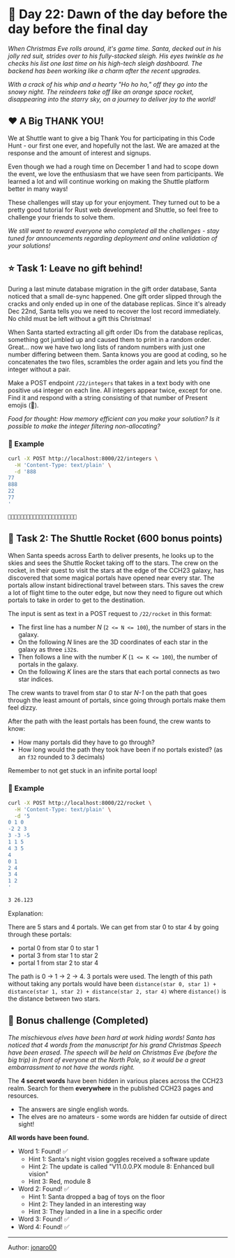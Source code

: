 # 🎄 Day 22: Dawn of the day before the day before the final day

*When Christmas Eve rolls around, it's game time. Santa, decked out in his jolly red suit, strides over to his fully-stacked sleigh. His eyes twinkle as he checks his list one last time on his high-tech sleigh dashboard. The backend has been working like a charm after the recent upgrades.*

*With a crack of his whip and a hearty "Ho ho ho," off they go into the snowy night. The reindeers take off like an orange space rocket, disappearing into the starry sky, on a journey to deliver joy to the world!*

## ❤️ A Big THANK YOU!

We at Shuttle want to give a big Thank You for participating in this Code Hunt - our first one ever, and hopefully not the last.
We are amazed at the response and the amount of interest and signups.

Even though we had a rough time on December 1 and had to scope down the event, we love the enthusiasm that we have seen from participants.
We learned a lot and will continue working on making the Shuttle platform better in many ways!

These challenges will stay up for your enjoyment. They turned out to be a pretty good tutorial for Rust web development and Shuttle, so feel free to challenge your friends to solve them.

*We still want to reward everyone who completed all the challenges - stay tuned for announcements regarding deployment and online validation of your solutions!*

## ⭐ Task 1: Leave no gift behind!

During a last minute database migration in the gift order database, Santa noticed that a small de-sync happened.
One gift order slipped through the cracks and only ended up in one of the database replicas.
Since it's already Dec 22nd, Santa tells you we need to recover the lost record immediately.
No child must be left without a gift this Christmas!

When Santa started extracting all gift order IDs from the database replicas, something got jumbled up and caused them to print in a random order.
Great... now we have two long lists of random numbers with just one number differing between them. Santa knows you are good at coding, so he concatenates the two files, scrambles the order again and lets you find the integer without a pair.

Make a POST endpoint `/22/integers` that takes in a text body with one positive `u64` integer on each line.
All integers appear twice, except for one. Find it and respond with a string consisting of that number of Present emojis (🎁).

*Food for thought: How memory efficient can you make your solution? Is it possible to make the integer filtering non-allocating?*

### 💠 Example

```bash
curl -X POST http://localhost:8000/22/integers \
  -H 'Content-Type: text/plain' \
  -d '888
77
888
22
77
'

🎁🎁🎁🎁🎁🎁🎁🎁🎁🎁🎁🎁🎁🎁🎁🎁🎁🎁🎁🎁🎁🎁
```

## 🎁 Task 2: The Shuttle Rocket (600 bonus points)

When Santa speeds across Earth to deliver presents, he looks up to the skies and sees the Shuttle Rocket taking off to the stars.
The crew on the rocket, in their quest to visit the stars at the edge of the CCH23 galaxy, has discovered that some magical portals have opened near every star.
The portals allow instant bidirectional travel between stars.
This saves the crew a lot of flight time to the outer edge, but now they need to figure out which portals to take in order to get to the destination.

The input is sent as text in a POST request to `/22/rocket` in this format:

- The first line has a number *N* (`2 <= N <= 100`), the number of stars in the galaxy.
- On the following *N* lines are the 3D coordinates of each star in the galaxy as three `i32`s.
- Then follows a line with the number *K* (`1 <= K <= 100`), the number of portals in the galaxy.
- On the following *K* lines are the stars that each portal connects as two star indices.

The crew wants to travel from star *0* to star *N-1* on the path that goes through the least amount of portals, since going through portals make them feel dizzy.

After the path with the least portals has been found, the crew wants to know:

- How many portals did they have to go through?
- How long would the path they took have been if no portals existed? (as an `f32` rounded to 3 decimals)

Remember to not get stuck in an infinite portal loop!

### 💠 Example

```bash
curl -X POST http://localhost:8000/22/rocket \
  -H 'Content-Type: text/plain' \
  -d '5
0 1 0
-2 2 3
3 -3 -5
1 1 5
4 3 5
4
0 1
2 4
3 4
1 2
'

3 26.123
```

Explanation:

There are 5 stars and 4 portals.
We can get from star 0 to star 4 by going through these portals:

- portal 0 from star 0 to star 1
- portal 3 from star 1 to star 2
- portal 1 from star 2 to star 4

The path is 0 -> 1 -> 2 -> 4. 3 portals were used.
The length of this path without taking any portals would have been `distance(star 0, star 1) + distance(star 1, star 2) + distance(star 2, star 4)` where `distance()` is the distance between two stars.

## 🎁 Bonus challenge (Completed)

*The mischievous elves have been hard at work hiding words! Santa has noticed that 4 words from the manuscript for his grand Christmas Speech have been erased. The speech will be held on Christmas Eve (before the big trip) in front of everyone at the North Pole, so it would be a great embarrassment to not have the words right.*

The **4 secret words** have been hidden in various places across the CCH23 realm.
Search for them **everywhere** in the published CCH23 pages and resources.

- The answers are single english words.
- The elves are no amateurs - some words are hidden far outside of direct sight!

**All words have been found.**

- Word 1: Found! ✅
  - Hint 1: Santa's night vision goggles received a software update
  - Hint 2: The update is called "V11.0.0.PX module 8: Enhanced bull vision"
  - Hint 3: Red, module 8
- Word 2: Found! ✅
  - Hint 1: Santa dropped a bag of toys on the floor
  - Hint 2: They landed in an interesting way
  - Hint 3: They landed in a line in a specific order
- Word 3: Found! ✅
- Word 4: Found! ✅

---

Author: [jonaro00](https://github.com/jonaro00)
